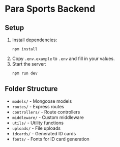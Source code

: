 # Para Sports Backend

## Setup

1. Install dependencies:
   ```
   npm install
   ```
2. Copy `.env.example` to `.env` and fill in your values.
3. Start the server:
   ```
   npm run dev
   ```

## Folder Structure
- `models/` - Mongoose models
- `routes/` - Express routes
- `controllers/` - Route controllers
- `middleware/` - Custom middleware
- `utils/` - Utility functions
- `uploads/` - File uploads
- `idcards/` - Generated ID cards
- `fonts/` - Fonts for ID card generation 